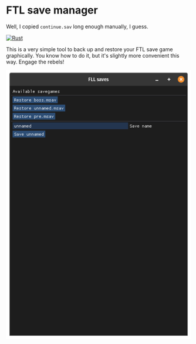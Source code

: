 # FTL save manager

Well, I copied `continue.sav` long enough manually, I guess.

[![Rust](https://github.com/woelper/ftl_save_manager/actions/workflows/rust.yml/badge.svg)](https://github.com/woelper/ftl_save_manager/actions/workflows/rust.yml)

This is a very simple tool to back up and restore your FTL save game graphically. You know how to do it, but it's slightly more convenient this way. Engage the rebels!

![screenshot](screenshot.png)